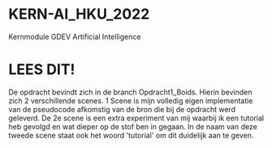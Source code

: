 # KERN-AI_HKU_2022
Kernmodule GDEV Artificial Intelligence 

# LEES DIT!
De opdracht bevindt zich in de branch Opdracht1_Boids.
Hierin bevinden zich 2 verschillende scenes.
1 Scene is mijn volledig eigen implementatie van de pseudocode afkomstig van de bron die bij de opdracht werd geleverd.
De 2e scene is een extra experiment van mij waarbij ik een tutorial heb gevolgd en wat dieper op de stof ben in gegaan.
In de naam van deze tweede scene staat ook het woord 'tutorial' om dit duidelijk aan te geven.
